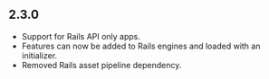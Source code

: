 ## 2.3.0

* Support for Rails API only apps.
* Features can now be added to Rails engines and loaded with an initializer.
* Removed Rails asset pipeline dependency.
